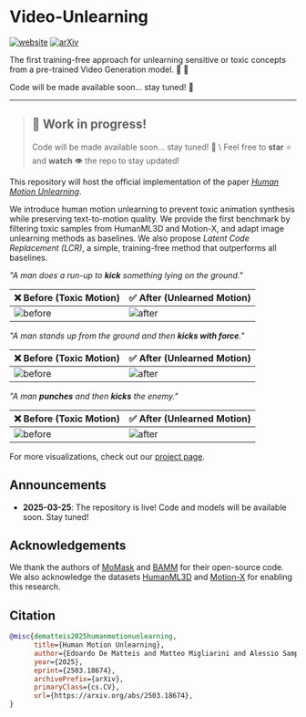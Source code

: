 # Video-Unlearning
[![website](https://img.shields.io/badge/-Website-orange?style=flat&labelColor=grey&logo=firefox%20browser&logoColor=white)](https://pinlab.org/hmu)
[![arXiv](https://img.shields.io/badge/-Paper-red?style=flat&labelColor=grey&logo=arxiv&logoColor=white)]([https://arxiv.org/abs/2503.18674](https://www.alphaxiv.org/abs/2504.04479))

The first training-free approach for unlearning sensitive or toxic concepts from a pre-trained Video Generation model. 🔮 💫

Code will be made available soon... stay tuned! 🚀

----


> ## 🚧 Work in progress!
>
> Code will be made available soon... stay tuned! 🚀 \\
> Feel free to **star** ⭐️  and **watch** 👁️ the repo to stay updated!

This repository will host the official implementation of the paper [*Human Motion Unlearning*](https://arxiv.org/pdf/2503.18674).

We introduce human motion unlearning to prevent toxic animation synthesis while preserving text-to-motion quality. We provide the first benchmark by filtering toxic samples from HumanML3D and Motion-X, and adapt image unlearning methods as baselines. We also propose *Latent Code Replacement (LCR)*, a simple, training-free method that outperforms all baselines.

*"A man does a run-up to **kick** something lying on the ground."*

| ❌ Before (Toxic Motion) | ✅ After (Unlearned Motion) |
|-------------------------|-----------------------------|
| ![before](assets/imgs/momask_1.gif) | ![after](assets/imgs/lcr_1.gif) |

*"A man stands up from the ground and then **kicks with force**."*

| ❌ Before (Toxic Motion) | ✅ After (Unlearned Motion) |
|-------------------------|-----------------------------|
| ![before](assets/imgs/momask_2.gif) | ![after](assets/imgs/lcr_2.gif) |

*"A man **punches** and then **kicks** the enemy."*

| ❌ Before (Toxic Motion) | ✅ After (Unlearned Motion) |
|-------------------------|-----------------------------|
| ![before](assets/imgs/momask_3.gif) | ![after](assets/imgs/lcr_3.gif) |

For more visualizations, check out our [project page](https://www.pinlab.org/hmu).

## Announcements

- **2025-03-25**:  The repository is live! Code and models will be available soon. Stay tuned!

## Acknowledgements

We thank the authors of [MoMask](https://github.com/EricGuo5513/momask-codes) and [BAMM](https://github.com/exitudio/BAMM/) for their open-source code.
We also acknowledge the datasets [HumanML3D](https://github.com/EricGuo5513/HumanML3D) and [Motion-X](https://github.com/IDEA-Research/Motion-X) for enabling this research.

## Citation

```bibtex
@misc{dematteis2025humanmotionunlearning,
      title={Human Motion Unlearning}, 
      author={Edoardo De Matteis and Matteo Migliarini and Alessio Sampieri and Indro Spinelli and Fabio Galasso},
      year={2025},
      eprint={2503.18674},
      archivePrefix={arXiv},
      primaryClass={cs.CV},
      url={https://arxiv.org/abs/2503.18674}, 
}
```
